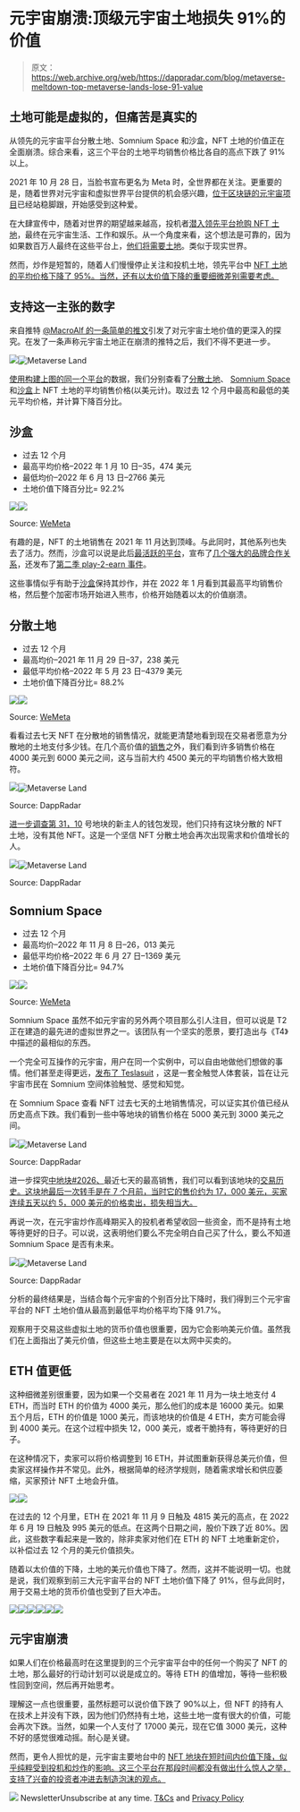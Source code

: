 # 元宇宙崩溃:顶级元宇宙土地损失 91%的价值

> 原文：<https://web.archive.org/web/https://dappradar.com/blog/metaverse-meltdown-top-metaverse-lands-lose-91-value>

## 土地可能是虚拟的，但痛苦是真实的

从领先的元宇宙平台分散土地、Somnium Space 和沙盒，NFT 土地的价值正在全面崩溃。综合来看，这三个平台的土地平均销售价格比各自的高点下跌了 91%以上。

2021 年 10 月 28 日，当脸书宣布更名为 Meta 时，全世界都在关注。更重要的是，随着世界对元宇宙和虚拟世界平台提供的机会感兴趣，[位于区块链的元宇宙项目](https://web.archive.org/web/20221004001644/https://dappradar.com/blog/what-is-the-metaverse)已经站稳脚跟，开始感受到这种爱。

在大肆宣传中，随着对世界的期望越来越高，投机者[潜入领先平台抢购 NFT 土地](https://web.archive.org/web/20221004001644/https://dappradar.com/blog/top-10-best-metaverse-virtual-worlds-with-land-nfts/)，最终在元宇宙生活、工作和娱乐。从一个角度来看，这个想法是可靠的，因为如果数百万人最终在这些平台上，[他们将需要土地](https://web.archive.org/web/20221004001644/https://dappradar.com/blog/top-10-best-metaverse-virtual-worlds-with-land-nfts/)。类似于现实世界。

然而，炒作是短暂的，随着人们慢慢停止关注和投机土地，领先平台中 [NFT 土地的平均价格下降了 95%。当然，还有以太价值下降的重要细微差别需要考虑。](https://web.archive.org/web/20221004001644/https://dappradar.com/blog/top-10-best-metaverse-virtual-worlds-with-land-nfts/)

## 支持这一主张的数字

来自推特 [@MacroAlf 的一条简单的推文](https://web.archive.org/web/20221004001644/https://twitter.com/MacroAlf)引发了对元宇宙土地价值的更深入的探究。在发了一条声称元宇宙土地正在崩溃的推特之后，我们不得不更进一步。

![](img/732d7b9a81ec8bb0611876c5d488a2f0.png)![Metaverse Land](img/7c5d01232f5dd53bd94f165d4985bab2.png)

[使用构建上图的同一个平台](https://web.archive.org/web/20221004001644/https://analytics.wemeta.world/metaverse/welcome)的数据，我们分别查看了[分散土地](/web/20221004001644/https://dappradar.com/blog/what-is-decentraland-an-open-world-economy-in-the-metaverse/)、 [Somnium Space](/web/20221004001644/https://dappradar.com/blog/how-to-setup-somnium-space/) 和[沙盒](/web/20221004001644/https://dappradar.com/blog/what-is-the-sandbox-how-to-join-the-metaverse/)上 NFT 土地的平均销售价格(以美元计)。取过去 12 个月中最高和最低的美元平均价格，并计算下降百分比。

## 沙盒

*   过去 12 个月
*   最高平均价格–2022 年 1 月 10 日–35，474 美元
*   最低均价–2022 年 6 月 13 日–2766 美元
*   土地价值下降百分比= 92.2%

![](img/f1e39afe85d06a62e9bbcda27894b21d.png)![](img/cfda1571f7abd2ae72c3f8ec59c439d7.png)

Source: [WeMeta](https://web.archive.org/web/20221004001644/https://analytics.wemeta.world/metaverse/welcome)

有趣的是，NFT 的土地销售在 2021 年 11 月达到顶峰。与此同时，其他系列也失去了活力。然而，沙盒可以说是此后[最活跃的平台](https://web.archive.org/web/20221004001644/https://dappradar.com/blog/search/?q=the%20sandbox)，宣布了[几个强大的品牌合作关系](https://web.archive.org/web/20221004001644/https://dappradar.com/blog/search/?q=the%20sandbox)，还发布了[第二季 play-2-earn 事件](https://web.archive.org/web/20221004001644/https://dappradar.com/blog/search/?q=the%20sandbox)。

这些事情似乎有助于[沙盒](https://web.archive.org/web/20221004001644/https://dappradar.com/blog/what-is-the-sandbox-how-to-join-the-metaverse)保持其炒作，并在 2022 年 1 月看到其最高平均销售价格，然后整个加密市场开始进入熊市，价格开始随着以太的价值崩溃。

## 分散土地

*   过去 12 个月
*   最高均价–2021 年 11 月 29 日–37，238 美元
*   最低平均价格–2022 年 5 月 23 日–4379 美元
*   土地价值下降百分比= 88.2%

![](img/614dec95b256b75772c6676b8b8fc6db.png)![](img/cfb720d522da1bef2100f05ac25e682f.png)

Source: [WeMeta](https://web.archive.org/web/20221004001644/https://analytics.wemeta.world/metaverse/welcome)

看看过去七天 NFT 在分散地的销售情况，就能更清楚地看到现在交易者愿意为分散地的土地支付多少钱。在几个高价值的[销售](https://web.archive.org/web/20221004001644/https://dappradar.com/ethereum/marketplaces/decentraland)之外，我们看到许多销售价格在 4000 美元到 6000 美元之间，这与当前大约 4500 美元的平均销售价格大致相符。

![](img/af5d2593cf2e9a50e3efc0dbba5d9949.png)![Metaverse Land](img/be1c655f7db196a1e1043bd92690acf7.png)

Source: DappRadar

[进一步调查](https://web.archive.org/web/20221004001644/https://dappradar.com/hub/wallet/eth/0x5cb6f3299374cf1ddc268c9336573aa7fe64d485/nfts/1/decentraland)[第 31，10](https://web.archive.org/web/20221004001644/https://dappradar.com/hub/assets/eth/0xf87e31492faf9a91b02ee0deaad50d51d56d5d4d/115792089237316195423570985008687907842721231291091471672092971177528315084810) 号地块的新主人的钱包发现，他们只持有这块分散的 NFT 土地，没有其他 NFT。这是一个坚信 NFT 分散土地会再次出现需求和价值增长的人。

![](img/566b4a1f1916d8b900896d1cb0af1959.png)![Metaverse Land](img/cb84dc442dbbd989af0cea437a4585f7.png)

Source: DappRadar

## Somnium Space

*   过去 12 个月
*   最高均价–2022 年 11 月 8 日–26，013 美元
*   最低平均价格–2022 年 6 月 27 日–1369 美元
*   土地价值下降百分比= 94.7%

![](img/518d0b6eb99ec70626c080ad3483b437.png)![](img/0f000c12cf7543b7f975fe4dc8f4c147.png)

Source: [WeMeta](https://web.archive.org/web/20221004001644/https://analytics.wemeta.world/metaverse/welcome)

Somnium Space 虽然不如元宇宙的另外两个项目那么引人注目，但可以说是 T2 正在建造的最先进的虚拟世界之一。该团队有一个坚实的愿景，要打造出与《T4》中描述的最相似的东西。

一个完全可互操作的元宇宙，用户在同一个实例中，可以自由地做他们想做的事情。他们甚至走得更远，[发布了 Teslasuit](https://web.archive.org/web/20221004001644/https://www.gmw3.com/2021/10/somnium-space-expands-metaverse-ambitions-with-teslasuit-investment/) ，这是一套全触觉人体套装，旨在让元宇宙市民在 Somnium 空间体验触觉、感觉和知觉。

在 Somnium Space 查看 NFT 过去七天的土地销售情况，可以证实其价值已经从历史高点下跌。我们看到一些中等地块的销售价格在 5000 美元到 3000 美元之间。

![](img/0154131a6ea74c9a3f0a877d133d924a.png)![Metaverse Land](img/dd8e6160f56e8c0526860736e562018f.png)

Source: DappRadar

进一步探究[中地块#2026、](https://web.archive.org/web/20221004001644/https://dappradar.com/hub/assets/eth/0x913ae503153d9a335398d0785ba60a2d63ddb4e2/2026)最近七天的最高销售，我们可以看到该地块的[交易历史。这块地最后一次转手是在 7 个月前，当时它的售价约为 17，000 美元，买家连续五天以约 5，000 美元的价格卖出，损失相当大。](https://web.archive.org/web/20221004001644/https://dappradar.com/hub/assets/eth/0x913ae503153d9a335398d0785ba60a2d63ddb4e2/2026)

再说一次，在元宇宙炒作高峰期买入的投机者希望收回一些资金，而不是持有土地等待更好的日子。可以说，这表明他们要么不完全明白自己买了什么，要么不知道 Somnium Space 是否有未来。

![](img/8dc776d518d8643177d945d931291445.png)![Metaverse Land](img/934c4a39351c17e31aa87ac5e6b68dc2.png)

Source: DappRadar

分析的最终结果是，当结合每个元宇宙的个别百分比下降时，我们得到三个元宇宙平台的 NFT 土地价值从最高到最低平均价格平均下降 91.7%。

观察用于交易这些虚拟土地的货币价值也很重要，因为它会影响美元价值。虽然我们在上面指出了美元价值，但这些土地主要是在以太网中买卖的。

## ETH 值更低

这种细微差别很重要，因为如果一个交易者在 2021 年 11 月为一块土地支付 4 ETH，而当时 ETH 的价值为 4000 美元，那么他们的成本是 16000 美元。如果五个月后，ETH 的价值是 1000 美元，而该地块的价值是 4 ETH，卖方可能会得到 4000 美元。在这个过程中损失 12，000 美元，或者干脆持有，等待更好的日子。

在这种情况下，卖家可以将价格调整到 16 ETH，并试图重新获得总美元价值，但卖家这样操作并不常见。此外，根据简单的经济学规则，随着需求增长和供应萎缩，买家预计 NFT 土地会升值。

![](img/c8179cebe82e1d06782fb766e3216418.png)![](img/578306698ee2d1f08f3c046125a26be8.png)

在过去的 12 个月里，ETH 在 2021 年 11 月 9 日触及 4815 美元的高点，在 2022 年 6 月 19 日触及 995 美元的低点。在这两个日期之间，股价下跌了近 80%。因此，这些数字看起来是一致的，除非卖家对他们在 ETH 的 NFT 土地重新定价，以补偿过去 12 个月的美元价值损失。

随着以太价值的下降，土地的美元价值也下降了。然而，这并不能说明一切。也就是说，我们观察到前三大元宇宙平台的 NFT 土地价值下降了 91%，但与此同时，用于交易土地的货币价值也受到了巨大冲击。

[](https://web.archive.org/web/20221004001644/https://dappradar.com/ethereum/marketplaces/decentraland)[![](img/7b0f61f4f9bc577ca88a402bcd93b81e.png)<picture>![](img/894bb1c7fc9fb5f2ed95ce46311f741a.png)</picture>](https://web.archive.org/web/20221004001644/https://dappradar.com/ethereum/marketplaces/decentraland)[](https://web.archive.org/web/20221004001644/https://dappradar.com/ethereum/marketplaces/the-sandbox-marketplace)[![](img/87befc4a1e42119d30e207f259589417.png)<picture>![](img/0d781ab8f029f59653f04c5838f332fe.png)</picture>](https://web.archive.org/web/20221004001644/https://dappradar.com/ethereum/marketplaces/the-sandbox-marketplace)[](https://web.archive.org/web/20221004001644/https://dappradar.com/ethereum/games/somnium-space)[![](img/a8509d52ae4e523bf6dbfd8eee4c681f.png)<picture>![](img/23454e3ea28197e27f336c9281a13be7.png)</picture>](https://web.archive.org/web/20221004001644/https://dappradar.com/ethereum/games/somnium-space)

## 元宇宙崩溃

如果人们在价格最高时在这里提到的三个元宇宙平台中的任何一个购买了 NFT 的土地，那么最好的行动计划可以说是成立的。等待 ETH 的值增加，等待一些积极性回到空间，然后再开始思考。

理解这一点也很重要，虽然标题可以说价值下跌了 90%以上，但 NFT 的持有人在技术上并没有下跌，因为他们仍然持有土地，这些土地一度有很大的价值，可能会再次下跌。当然，如果一个人支付了 17000 美元，现在它值 3000 美元，这种不好的感觉很难动摇。耐心是关键。

然而，更令人担忧的是，元宇宙主要地台中的 [NFT 地块在短时间内价值下降，似乎纯粹受到投机和炒作](https://web.archive.org/web/20221004001644/https://dappradar.com/nft)的[影响。这三个平台在那段时间都没有做出什么惊人之举，支持了兴奋的投资者冲进去制造泡沫的观点。](https://web.archive.org/web/20221004001644/https://dappradar.com/blog/dappradar-blockchain-industry-report-july-2022)

![](img/6d5a4a2d609c56e1a5771717e54ba759.png) NewsletterUnsubscribe at any time. [T&Cs](https://web.archive.org/web/20221004001644/https://dappradar.com/terms) and [Privacy Policy](https://web.archive.org/web/20221004001644/https://dappradar.com/privacy-policy)